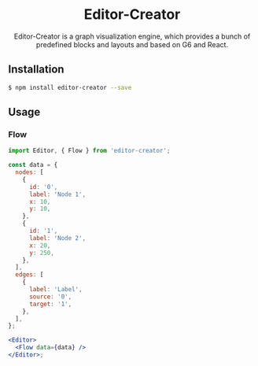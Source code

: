 <h1 align="center">Editor-Creator</h1>

<div align="center">
Editor-Creator is a graph visualization engine, which provides a bunch of predefined blocks and layouts and based on G6 and React.
</div>

## Installation

```bash
$ npm install editor-creator --save
```

## Usage

### Flow

```jsx
import Editor, { Flow } from 'editor-creator';

const data = {
  nodes: [
    {
      id: '0',
      label: 'Node 1',
      x: 10,
      y: 10,
    },
    {
      id: '1',
      label: 'Node 2',
      x: 20,
      y: 250,
    },
  ],
  edges: [
    {
      label: 'Label',
      source: '0',
      target: '1',
    },
  ],
};

<Editor>
  <Flow data={data} />
</Editor>;
```
